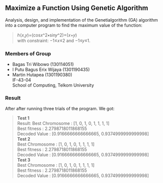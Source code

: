 ## Maximize a Function Using Genetic Algorithm
Analysis, design, and implementation of the Genetialgorithm (GA) algorithm into a computer program to find the maximum value of the function:
>ℎ(𝑥,𝑦)=(cos𝑥^2∗sin𝑦^2)+(𝑥+𝑦)  
>with constraint: −1≤𝑥≤2 and −1≤𝑦≤1. 
### Members of Group
* Bagas Tri Wibowo (130114051)
* I Putu Bagus Erix Wijaya (1301190435)
* Martin Hutapea (1301190380)  
IF-43-04  
School of Computing, Telkom University  
### Result
After after running three trials of the program. We got:
>**Test 1**  
>Result: 
>Best Chromosome         : [1, 0, 1, 0, 1, 1, 1, 1]  
>Best fitness            : 2.2798718011868155  
>Decoded Value           : [0.9166666666666665, 0.9374999999999998]  
>**Test 2**  
>Best Chromosome         : [1, 0, 1, 0, 1, 1, 1, 1]  
>Best fitness            : 2.2798718011868155  
>Decoded Value           : [0.9166666666666665, 0.9374999999999998]  
>**Test 3**  
>Best Chromosome         : [1, 0, 1, 0, 1, 1, 1, 1]  
>Best fitness            : 2.2798718011868155  
>Decoded Value           : [0.9166666666666665, 0.9374999999999998]  
